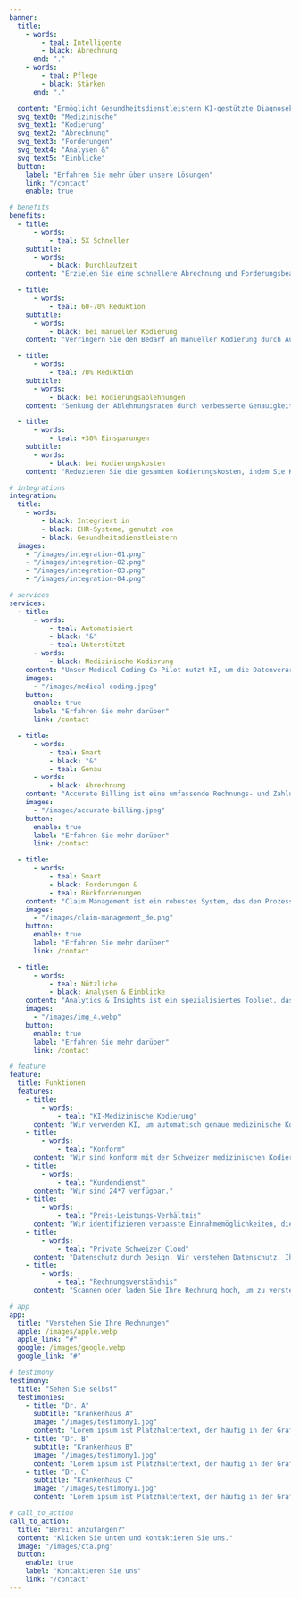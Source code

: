 ```yaml
---
banner:
  title:
    - words:
        - teal: Intelligente
        - black: Abrechnung
      end: "."
    - words:
        - teal: Pflege
        - black: Stärken
      end: "."

  content: "Ermöglicht Gesundheitsdienstleistern KI-gestützte Diagnosekodierung und Abrechnung für die Zukunft des Einnahmen- und Forderungsmanagements."
  svg_text0: "Medizinische"
  svg_text1: "Kodierung"
  svg_text2: "Abrechnung"
  svg_text3: "Forderungen"
  svg_text4: "Analysen &"
  svg_text5: "Einblicke"
  button:
    label: "Erfahren Sie mehr über unsere Lösungen"
    link: "/contact"
    enable: true

# benefits
benefits:
  - title:
      - words:
          - teal: 5X Schneller
    subtitle:
      - words:
          - black: Durchlaufzeit
    content: "Erzielen Sie eine schnellere Abrechnung und Forderungsbearbeitung mit KI, wodurch die gesamten Zykluszeiten verkürzt werden."

  - title:
      - words:
          - teal: 60-70% Reduktion
    subtitle:
      - words:
          - black: bei manueller Kodierung
    content: "Verringern Sie den Bedarf an manueller Kodierung durch Automatisierung erheblich."

  - title:
      - words:
          - teal: 70% Reduktion
    subtitle:
      - words:
          - black: bei Kodierungsablehnungen
    content: "Senkung der Ablehnungsraten durch verbesserte Genauigkeit und automatisierte Fehlerprüfung."

  - title:
      - words:
          - teal: +30% Einsparungen
    subtitle:
      - words:
          - black: bei Kodierungskosten
    content: "Reduzieren Sie die gesamten Kodierungskosten, indem Sie KI und Automatisierung nutzen, um Prozesse zu straffen."

# integrations
integration:
  title:
    - words:
        - black: Integriert in
        - black: EHR-Systeme, genutzt von
        - black: Gesundheitsdienstleistern
  images:
    - "/images/integration-01.png"
    - "/images/integration-02.png"
    - "/images/integration-03.png"
    - "/images/integration-04.png"

# services
services:
  - title:
      - words:
          - teal: Automatisiert
          - black: "&"
          - teal: Unterstützt
      - words:
          - black: Medizinische Kodierung
    content: "Unser Medical Coding Co-Pilot nutzt KI, um die Datenverarbeitung und Code-Zuordnung zu automatisieren, wodurch die manuelle Arbeitslast erheblich reduziert wird. Mit NLP interpretiert es komplexe medizinische Sprache genau und minimiert Kodierungsfehler, ohne Ihren aktuellen Workflow zu ändern."
    images:
      - "/images/medical-coding.jpeg"
    button:
      enable: true
      label: "Erfahren Sie mehr darüber"
      link: /contact

  - title:
      - words:
          - teal: Smart
          - black: "&"
          - teal: Genau
      - words:
          - black: Abrechnung
    content: "Accurate Billing ist eine umfassende Rechnungs- und Zahlungsmanagementlösung, die präzise und rechtzeitige Abrechnungsprozesse sicherstellt. Sie bietet Funktionen wie automatisierte Rechnungserstellung, Fehlererkennung und detaillierte Berichte, um die finanzielle Genauigkeit und Effizienz für Unternehmen zu verbessern."
    images:
      - "/images/accurate-billing.jpeg"
    button:
      enable: true
      label: "Erfahren Sie mehr darüber"
      link: /contact

  - title:
      - words:
          - teal: Smart
          - black: Forderungen &
          - teal: Rückforderungen
    content: "Claim Management ist ein robustes System, das den Prozess der Einreichung, Verfolgung und Lösung von Versicherungsansprüchen strafft. Es bietet Funktionen wie automatisierte Anspruchsverarbeitung, Echtzeit-Statusaktualisierungen und umfassende Berichte, um eine effiziente und transparente Bearbeitung von Ansprüchen sowohl für Versicherer als auch für Versicherte sicherzustellen. Mit KI können wir automatisch auf einige Anfragen von Versicherungsgesellschaften reagieren."
    images:
      - "/images/claim-management_de.png"
    button:
      enable: true
      label: "Erfahren Sie mehr darüber"
      link: /contact

  - title:
      - words:
          - teal: Nützliche
          - black: Analysen & Einblicke
    content: "Analytics & Insights ist ein spezialisiertes Toolset, das darauf abzielt, die Effizienz und Genauigkeit des medizinischen Abrechnungsprozesses zu verbessern. Es bietet Funktionen wie detaillierte Finanzberichte, Trendanalysen und prädiktive Modellierung, um Gesundheitsdienstleistern zu helfen, Einnahmenzyklen zu optimieren, Abrechnungsfehler zu reduzieren und Patientenergebnisse durch datenbasierte Entscheidungsfindung zu verbessern."
    images:
      - "/images/img_4.webp"
    button:
      enable: true
      label: "Erfahren Sie mehr darüber"
      link: /contact

# feature
feature:
  title: Funktionen
  features:
    - title:
        - words:
            - teal: "KI-Medizinische Kodierung"
      content: "Wir verwenden KI, um automatisch genaue medizinische Kodierungen aus den Notizen der Ärzte zu identifizieren."
    - title:
        - words:
            - teal: "Konform"
      content: "Wir sind konform mit der Schweizer medizinischen Kodierung und Versicherung, weniger Zeit für Versicherungsschäden."
    - title:
        - words:
            - teal: "Kundendienst"
      content: "Wir sind 24*7 verfügbar."
    - title:
        - words:
            - teal: "Preis-Leistungs-Verhältnis"
      content: "Wir identifizieren verpasste Einnahmemöglichkeiten, die bereits für die Dienstleistungen bezahlen."
    - title:
        - words:
            - teal: "Private Schweizer Cloud"
      content: "Datenschutz durch Design. Wir verstehen Datenschutz. Ihre Daten verlassen die Schweiz nie."
    - title:
        - words:
            - teal: "Rechnungsverständnis"
      content: "Scannen oder laden Sie Ihre Rechnung hoch, um zu verstehen, was jedes Element bedeutet."

# app
app:
  title: "Verstehen Sie Ihre Rechnungen"
  apple: /images/apple.webp
  apple_link: "#"
  google: /images/google.webp
  google_link: "#"

# testimony
testimony:
  title: "Sehen Sie selbst"
  testimonies:
    - title: "Dr. A"
      subtitle: "Krankenhaus A"
      image: "/images/testimony1.jpg"
      content: "Lorem ipsum ist Platzhaltertext, der häufig in der Grafik-, Druck- und Verlagsbranche verwendet wird, um Layouts und visuelle Mockups vorab anzuzeigen."
    - title: "Dr. B"
      subtitle: "Krankenhaus B"
      image: "/images/testimony1.jpg"
      content: "Lorem ipsum ist Platzhaltertext, der häufig in der Grafik-, Druck- und Verlagsbranche verwendet wird, um Layouts und visuelle Mockups vorab anzuzeigen."
    - title: "Dr. C"
      subtitle: "Krankenhaus C"
      image: "/images/testimony1.jpg"
      content: "Lorem ipsum ist Platzhaltertext, der häufig in der Grafik-, Druck- und Verlagsbranche verwendet wird, um Layouts und visuelle Mockups vorab anzuzeigen."

# call_to_action
call_to_action:
  title: "Bereit anzufangen?"
  content: "Klicken Sie unten und kontaktieren Sie uns."
  image: "/images/cta.png"
  button:
    enable: true
    label: "Kontaktieren Sie uns"
    link: "/contact"
---
```

